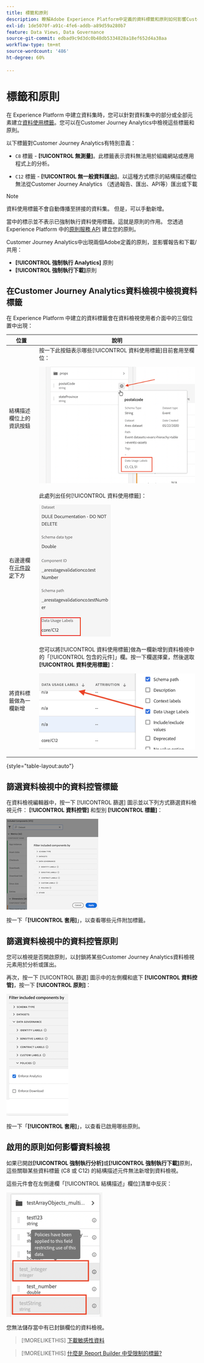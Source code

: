 ```yaml
---
title: 標籤和原則
description: 瞭解Adobe Experience Platform中定義的資料標籤和原則如何影響Customer Journey Analytics中的資料檢視和報告。
exl-id: 1de5070f-a91c-4fe6-addb-a89d59a280b7
feature: Data Views, Data Governance
source-git-commit: edbad9c9d3dc0b48db5334828a18ef652d4a38aa
workflow-type: tm+mt
source-wordcount: '486'
ht-degree: 60%

---
```


# 標籤和原則

在 Experience Platform 中建立資料集時，您可以針對資料集中的部分或全部元素建立[資料使用標籤](https://experienceleague.adobe.com/docs/experience-platform/data-governance/labels/reference.html?lang=zh-Hant)。您可以在Customer Journey Analytics中檢視這些標籤和原則。

以下標籤對Customer Journey Analytics有特別意義：

* `C8` 標籤 - **[!UICONTROL 無測量]**。此標籤表示資料無法用於組織網站或應用程式上的分析。

* `C12` 標籤 - **[!UICONTROL 無一般資料匯出]**。以這種方式標示的結構描述欄位無法從Customer Journey Analytics （透過報告、匯出、API等）匯出或下載

>[!NOTE]
>
>資料使用標籤不會自動傳播至拼接的資料集。 但是，可以手動新增。

當中的標示並不表示已強制執行資料使用標籤。這就是原則的作用。 您透過 Experience Platform 中的[原則服務 API](https://experienceleague.adobe.com/docs/experience-platform/data-governance/api/overview.html?lang=zh-Hant) 建立您的原則。

Customer Journey Analytics中出現兩個Adobe定義的原則，並影響報告和下載/共用：

* **[!UICONTROL 強制執行 Analytics]** 原則
* **[!UICONTROL 強制執行下載]**&#x200B;原則

## 在Customer Journey Analytics資料檢視中檢視資料標籤

在 Experience Platform 中建立的資料標籤會在資料檢視使用者介面中的三個位置中出現：

| 位置 | 說明 |
| --- | --- |
| 結構描述欄位上的資訊按鈕 | 按一下此按鈕表示哪些[!UICONTROL 資料使用標籤]目前套用至欄位：<p>![](assets/data-label-left.png) |
| 右邊邊欄在[元件設定](/help/data-views/component-settings/overview.md)下方 | 此處列出任何[!UICONTROL 資料使用標籤]：<p>![](assets/data-label-right.png) |
| 將資料標籤做為一欄新增 | 您可以將[!UICONTROL 資料使用標籤]做為一欄新增到資料檢視中的「[!UICONTROL 包含的元件]」欄。按一下欄選擇棄，然後選取&#x200B;**[!UICONTROL 資料使用標籤]**：<p>![](assets/data-label-column.png) |

{style="table-layout:auto"}

## 篩選資料檢視中的資料控管標籤

在資料檢視編輯器中，按一下 [!UICONTROL 篩選] 圖示並以下列方式篩選資料檢視元件： **[!UICONTROL 資料控管]** 和型別 **[!UICONTROL 標籤]**：

![](assets/filter-labels.png)

按一下「**[!UICONTROL 套用]**」，以查看哪些元件附加標籤。

## 篩選資料檢視中的資料控管原則

您可以檢視是否開啟原則，以封鎖將某些Customer Journey Analytics資料檢視元素用於分析或匯出。

再次，按一下 [!UICONTROL 篩選] 圖示中的左側欄和底下 **[!UICONTROL 資料控管]**，按一下 **[!UICONTROL 原則]**：

![](assets/filter-policies.png)

按一下「**[!UICONTROL 套用]**」，以查看已啟用哪些原則。

## 啟用的原則如何影響資料檢視

如果已開啟&#x200B;**[!UICONTROL 強制執行分析]**&#x200B;或&#x200B;**[!UICONTROL 強制執行下載]**&#x200B;原則，這些關聯某些資料標籤 (C8 或 C12) 的結構描述元件無法新增到資料檢視。

這些元件會在左側邊欄「[!UICONTROL 結構描述」欄位]清單中反灰：

![](assets/component-greyed.png)

您無法儲存當中有已封鎖欄位的資料檢視。

>[!MORELIKETHIS]
>[下載敏感性資料](/help/analysis-workspace/curate-share/download-send.md)

>[!MORELIKETHIS]
>[什麼是 Report Builder 中受限制的標籤?](https://experienceleague.adobe.com/docs/analytics-platform/using/cja-reportbuilder/restricted-labels.html?lang=zh-Hant)


